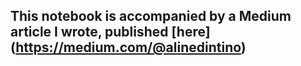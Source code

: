 ## This notebook is accompanied by a Medium article I wrote, published [here] (https://medium.com/@alinedintino)
